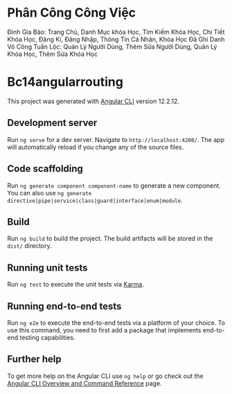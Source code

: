 # Phân Công Công Việc

Đinh Gia Bảo: Trang Chủ, Danh Mục khóa Học, Tìm Kiếm Khóa Học, Chi Tiết Khóa Học, Đăng Kí, Đăng Nhập, Thông Tin Cá Nhân, Khóa Học Đã Ghi Danh
Võ Công Tuấn Lộc: Quản Lý Người Dùng, Thêm Sửa Người Dùng, Quản Lý Khóa Học, Thêm Sửa Khóa Học

# Bc14angularrouting

This project was generated with [Angular CLI](https://github.com/angular/angular-cli) version 12.2.12.

## Development server

Run `ng serve` for a dev server. Navigate to `http://localhost:4200/`. The app will automatically reload if you change any of the source files.

## Code scaffolding

Run `ng generate component component-name` to generate a new component. You can also use `ng generate directive|pipe|service|class|guard|interface|enum|module`.

## Build

Run `ng build` to build the project. The build artifacts will be stored in the `dist/` directory.

## Running unit tests

Run `ng test` to execute the unit tests via [Karma](https://karma-runner.github.io).

## Running end-to-end tests

Run `ng e2e` to execute the end-to-end tests via a platform of your choice. To use this command, you need to first add a package that implements end-to-end testing capabilities.

## Further help

To get more help on the Angular CLI use `ng help` or go check out the [Angular CLI Overview and Command Reference](https://angular.io/cli) page.
